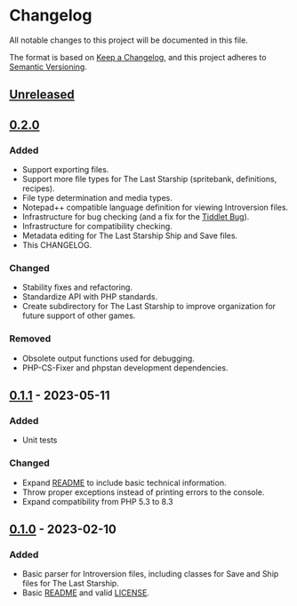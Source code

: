 # Changelog

All notable changes to this project will be documented in this file.

The format is based on [Keep a Changelog](https://keepachangelog.com/en/1.1.0/),
and this project adheres to [Semantic Versioning](https://semver.org/spec/v2.0.0.html).

## [Unreleased]

## [0.2.0]

### Added

- Support exporting files.
- Support more file types for The Last Starship (spritebank, definitions, recipes).
- File type determination and media types.
- Notepad++ compatible language definition for viewing Introversion files.
- Infrastructure for bug checking (and a fix for the [Tiddlet Bug](https://www.tls-wiki.com/wiki/The_trouble_with_Tiddlets#Bugs)).
- Infrastructure for compatibility checking.
- Metadata editing for The Last Starship Ship and Save files.
- This CHANGELOG.

### Changed

- Stability fixes and refactoring.
- Standardize API with PHP standards.
- Create subdirectory for The Last Starship to improve organization for future support of other games.

### Removed

- Obsolete output functions used for debugging.
- PHP-CS-Fixer and phpstan development dependencies.

## [0.1.1] - 2023-05-11

### Added

- Unit tests

### Changed

- Expand [README](./README.md) to include basic technical information.
- Throw proper exceptions instead of printing errors to the console.
- Expand compatibility from PHP 5.3 to 8.3

## [0.1.0] - 2023-02-10

### Added

- Basic parser for Introversion files, including classes for Save and Ship files for The Last Starship.
- Basic [README](./README.md) and valid [LICENSE](LICENSE).

[unreleased]: https://github.com/Totengeist/IVParsers/compare/v0.2.0...HEAD
[0.2.0]: https://github.com/Totengeist/IVParsers/releases/tag/v0.2.0
[0.1.1]: https://github.com/Totengeist/IVParsers/releases/tag/v0.1.1
[0.1.0]: https://github.com/Totengeist/IVParsers/releases/tag/v0.1.0
